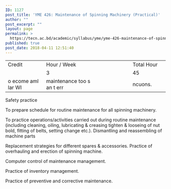 ```yaml
---
ID: 1127
post_title: 'YME 426: Maintenance of Spinning Machinery (Practical)'
author: ""
post_excerpt: ""
layout: page
permalink: >
  https://tecn.ac.bd/academic/syllabus/yme/yme-426-maintenance-of-spinning-machinery-practical
published: true
post_date: 2018-04-11 12:51:40
---
```

<table width="627">
<tbody>
<tr>
<td width="206">Credit</td>
<td width="219">Hour / Week</td>
<td width="38"></td>
<td width="164">Total Hour</td>
</tr>
<tr>
<td width="206"></td>
<td width="219">3</td>
<td width="38"></td>
<td width="164">45</td>
</tr>
<tr>
<td width="206">o ecome aml lar WI</td>
<td width="256">maintenance too s an t err</td>
<td width="256"></td>
<td width="164">ncuons.</td>
</tr>
</tbody>
</table>
Safety practice

To prepare schedule for routine maintenance for all spinning machinery.

To practice operations/activities carried out during routine maintenance (including cleaning, oiling, lubricating &amp; creasing tighten &amp; looseing of nut bold, fitting of belts, setting change etc.). Dismantling and reassembling of machine parts

Replacement strategies for different spares &amp; accessories. Practice of overhauling and erection of spinning machine.

Computer control of maintenance management.

Practice of inventory management.

Practice of preventive and corrective maintenance.